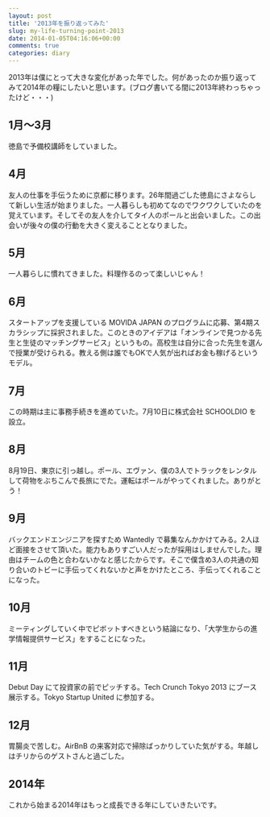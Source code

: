 ```yaml
---
layout: post
title: '2013年を振り返ってみた'
slug: my-life-turning-point-2013
date: 2014-01-05T04:16:06+00:00
comments: true
categories: diary
---
```


2013年は僕にとって大きな変化があった年でした。何があったのか振り返ってみて2014年の糧にしたいと思います。(ブログ書いてる間に2013年終わっちゃったけど・・・)

## 1月〜3月
徳島で予備校講師をしていました。

## 4月
友人の仕事を手伝うために京都に移ります。26年間過ごした徳島にさよならして新しい生活が始まりました。一人暮らしも初めてなのでワクワクしていたのを覚えています。そしてその友人を介してタイ人のポールと出会いました。この出会いが後々の僕の行動を大きく変えることとなりました。

## 5月
一人暮らしに慣れてきました。料理作るのって楽しいじゃん！

## 6月
スタートアップを支援している MOVIDA JAPAN のプログラムに応募、第4期スカラシップに採択されました。このときのアイデアは「オンラインで見つかる先生と生徒のマッチングサービス」というもの。高校生は自分に合った先生を選んで授業が受けられる。教える側は誰でもOKで人気が出ればお金も稼げるというモデル。

## 7月
この時期は主に事務手続きを進めていた。7月10日に株式会社 SCHOOLDIO を設立。

## 8月
8月19日、東京に引っ越し。ポール、エヴァン、僕の3人でトラックをレンタルして荷物をぶちこんで長旅にでた。運転はポールがやってくれました。ありがとう！

## 9月
バックエンドエンジニアを探すため Wantedly で募集なんかかけてみる。2人ほど面接をさせて頂いた。能力もありすごい人だったが採用はしませんでした。理由はチームの色と合わないかなと感じたからです。そこで僕含め3人の共通の知り合いのトビーに手伝ってくれないかと声をかけたところ、手伝ってくれることになった。

## 10月
ミーティングしていく中でピボットすべきという結論になり、「大学生からの進学情報提供サービス」をすることになった。

## 11月
Debut Day にて投資家の前でピッチする。Tech Crunch Tokyo 2013 にブース展示する。Tokyo Startup United に参加する。

## 12月
胃腸炎で苦しむ。AirBnB の来客対応で掃除ばっかりしていた気がする。年越しはチリからのゲストさんと過ごした。

## 2014年
これから始まる2014年はもっと成長できる年にしていきたいです。
